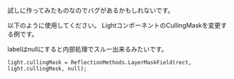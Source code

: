 試しに作ってみたものなのでバグがあるかもしれないです。

以下のように使用してください。
LightコンポーネントのCullingMaskを変更する例です。

labelはnullにすると内部処理でスルー出来るみたいです。
```
light.cullingMask = ReflectionMethods.LayerMaskField(rect, light.cullingMask, null);
```

